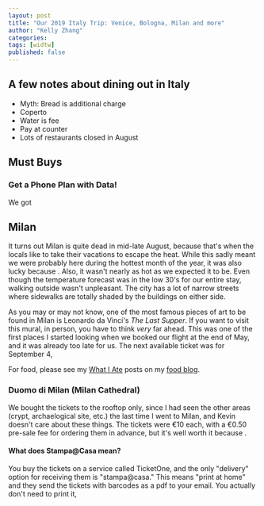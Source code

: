 ```yaml
---
layout: post
title: "Our 2019 Italy Trip: Venice, Bologna, Milan and more"
author: "Kelly Zhang"
categories:
tags: [widtw]
published: false
---
```


## A few notes about dining out in Italy

* Myth: Bread is additional charge
* Coperto
* Water is fee
* Pay at counter
* Lots of restaurants closed in August

## Must Buys

### Get a Phone Plan with Data!

We got

## Milan

It turns out Milan is quite dead in mid-late August, because that's when the locals like to take their vacations to escape the heat. While this sadly meant we were probably here during the hottest month of the year, it was also lucky because . Also, it wasn't nearly as hot as we expected it to be. Even though the temperature forecast was in the low 30's for our entire stay, walking outside wasn't unpleasant. The city has a lot of narrow streets where sidewalks are totally shaded by the buildings on either side.

As you may or may not know, one of the most famous pieces of art to be found in Milan is Leonardo da Vinci's *The Last Supper*. If you want to visit this mural, in person, you have to think *very* far ahead. This was one of the first places I started looking when we booked our flight at the end of May, and it was already too late for us. The next available ticket was for September 4,

For food, please see my [What I Ate](#) posts on my [food blog](/food).

### Duomo di Milan (Milan Cathedral)

We bought the tickets to the rooftop only, since I had seen the other areas (crypt, archaelogical site, etc.) the last time I went to Milan, and Kevin doesn't care about these things. The tickets were €10 each, with a €0.50 pre-sale fee for ordering them in advance, but it's well worth it because .

#### What does Stampa@Casa mean?

You buy the tickets on a service called TicketOne, and the only "delivery" option for receiving them is "stampa@casa." This means "print at home" and they send the tickets with barcodes as a pdf to your email. You actually don't need to print it,

